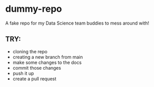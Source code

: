 # dummy-repo
A fake repo for my Data Science team buddies to mess around with! 


## TRY:
- cloning the repo
- creating a new branch from main
- make some changes to the docs
- commit those changes
- push it up
- create a pull request

